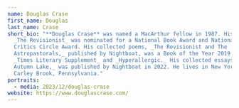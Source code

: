 ```yaml
---
name: Douglas Crase
first_name: Douglas
last_name: Crase
short_bio: "**Douglas Crase** was named a MacArthur fellow in 1987. His book
  _The Revisionist_ was nominated for a National Book Award and National Book
  Critics Circle Award. His collected poems, _The Revisionist and The
  Astropastorals,_ published by Nightboat, was a Book of the Year 2019 in the
  _Times Literary Supplement_ and _Hyperallergic._ His collected essays, _On
  Autumn Lake,_ was published by Nightboat in 2022. He lives in New York and
  Carley Brook, Pennsylvania."
portraits:
  - media: 2023/12/douglas-crase
website: https://www.douglascrase.com/
---
```

